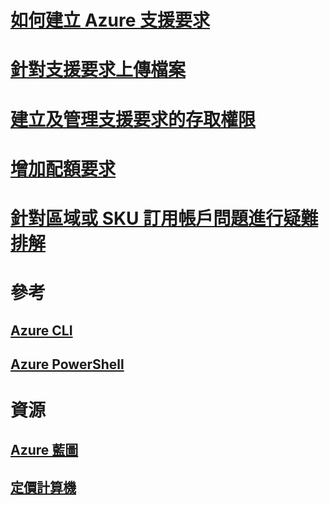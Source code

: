 # [如何建立 Azure 支援要求](how-to-create-azure-support-request.md)

# [針對支援要求上傳檔案](how-to-use-file-uploader.md)

# [建立及管理支援要求的存取權限](create-manage-support-requests-using-access-control.md)

# [增加配額要求](resource-manager-core-quotas-request.md)

# [針對區域或 SKU 訂用帳戶問題進行疑難排解](sku-series-unavailable.md)

# 參考
## [Azure CLI](/cli/azure)
## [Azure PowerShell](/powershell/azure)

# 資源
## [Azure 藍圖](https://azure.microsoft.com/roadmap/?category=monitoring-management)
## [定價計算機](https://azure.microsoft.com/pricing/calculator/)
